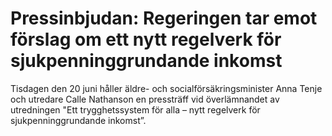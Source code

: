 # Pressinbjudan: Regeringen tar emot förslag om ett nytt regelverk för sjukpenninggrundande inkomst

Tisdagen den 20 juni håller äldre- och socialförsäkringsminister Anna Tenje och utredare Calle Nathanson en pressträff vid överlämnandet av utredningen "Ett trygghetssystem för alla – nytt regelverk för sjukpenninggrundande inkomst”.
